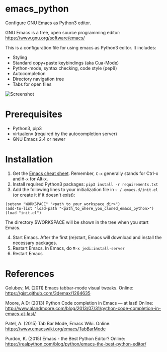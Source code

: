 # emacs_python
Configure GNU Emacs as Python3 editor.

GNU Emacs is a free, open source programming editor: https://www.gnu.org/software/emacs/

This is a configuration file for using emacs as Python3 editor. It includes:
* Styling
* Standard copy+paste keybindings (aka Cua-Mode)
* Python-mode, syntax checking, code style (pep8)
* Autocompletion
* Directory navigation tree
* Tabs for open files

![Screenshot](https://user-images.githubusercontent.com/679068/32175197-7c48b802-bd84-11e7-8828-650a30a0c368.png)

# Prerequisites
* Python3, pip3
* virtualenv (required by the autocompletion server)
* GNU Emacs 2.4 or newer

# Installation
1. Get the [Emacs cheat sheet](https://www.gnu.org/software/emacs/refcards/pdf/refcard.pdf). Remember, `C-x` generally stands for Ctrl-x and `M-x` for Alt-x. 
2. Install required Python3 packages: `pip3 install -r requirements.txt`
3. Add the following lines to your initialization file in  `~ /.emacs.d/init.el` (or create it if it doesn't exist):
```
(setenv "WORKSPACE" "<path_to_your_workspace_dir>")
(add-to-list 'load-path "<path_to_where_you_cloned_emacs_python>")
(load "init.el")
```
The directory $WORKSPACE will be shown in the tree when you start Emacs.

4. Start Emacs. After the first (re)start, Emacs will download and install the necessary packages.
5. Restart Emacs. In Emacs, do `M-x jedi:install-server`
6. Restart Emacs

# References
Golubev, M. (2011) Emacs tabbar-mode visual tweaks. Online: https://gist.github.com/3demax/1264635 

Moore, A.D: (2013) Python Code completion in Emacs — at last! Online: http://www.alandmoore.com/blog/2013/07/31/python-code-completion-in-emacs-at-last/

Patel, A. (2015) Tab Bar Mode, Emacs Wiki. Online: https://www.emacswiki.org/emacs/TabBarMode 

Purdon​, K. (2015) Emacs - the Best Python Editor? Online: https://realpython.com/blog/python/emacs-the-best-python-editor/
